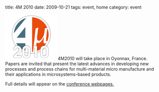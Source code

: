 title: 4M 2010
date: 2009-10-21
tags: event, home
category: event

<!--break-->
![IWMF2010](/images/4m-logotight.png)4M2010 will take place in Oyonnax, France. Papers are invited that present the latest advances in developing new processes and process chains for multi-material micro manufacture and their applications in microsystems-based products.  
  
Full details will appear on the [conference webpages.](../conference/2010.html)
